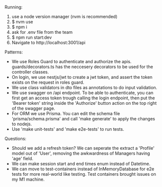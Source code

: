 Running:

1) use a node version manager (nvm is recommended)
2) $ nvm use
3) $ npm i
4) ask for .env file from the team
5) $ npm run start:dev
6) Navigate to http://localhost:3001/api

Patterns:

- We use Roles Guard to authenticate and authorize the apis. guards/decorators.ts has the neccesery decorators to be used for the controller classes.
- On login, we use nestjs/jwt to create a jwt token, and assert the token exists on the request in roles guard.
- We use class validators in dto files as annotations to do input validation.
- We use swagger on /api endpoint. To be able to authenticate, you can first get an access token trough calling the login endpoint, then put the 'Bearer token' string inside the 'Authorize' button action on the top right of the swagger page.
- For ORM we use Prisma. You can edit the schema file 'prisma/schema.prisma' and call 'make generate' to apply the changes to nodejs.
- Use 'make unit-tests' and 'make e2e-tests' to run tests.

Questions:
- Should we add a refresh token?
We can seperate the extract a 'Profile' model out of 'User', removing the awkwardness of Managers having 'age' field.
- We can make session start and end times enum instead of Datetime.
- We can move to test-containers instead of InMemoryDatabase for e2e tests for more real-world like testing. Test containers brought issues on my M1 machine.
